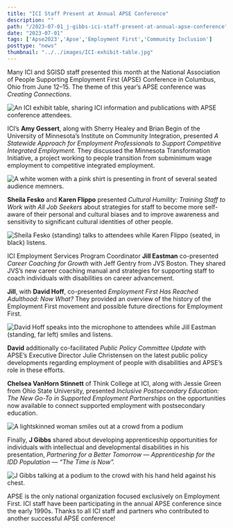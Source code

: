 ```yaml
---
title: "ICI Staff Present at Annual APSE Conference"
description: ""
path: "/2023-07-01_j-gibbs-ici-staff-present-at-annual-apse-conference"
date: "2023-07-01"
tags: ['Apse2023','Apse','Employment First','Community Inclusion']
posttype: "news"
thumbnail: "../../images/ICI-exhibit-table.jpg"
---
```



Many ICI and SGISD staff presented this month at the National Association of People Supporting Employment First (APSE) Conference in Columbus, Ohio from June 12–15. The theme of this year’s APSE conference was _Creating Connections_.

![An ICI exhibit table, sharing ICI information and publications with APSE conference attendees.](/images/ICI-exhibit-table.jpg 'An ICI exhibit table, sharing ICI information and publications with APSE conference attendees.')



ICI’s **Amy Gessert**, along with Sherry Healey and Brian Begin of the University of Minnesota’s Institute on Community Integration, presented _A Statewide Approach for Employment Professionals to Support Competitive Integrated Employment._ They discussed the Minnesota Transformation Initiative, a project working to people transition from subminimum wage employment to competitive integrated employment.

![A white women with a pink shirt is presenting in front of several seated audience memners.](/images/amy-gessert-presenting.jpg 'ICI’s Amy Gessert (seated, in white) presented on a statewide approach for employment professionals to support competitive integrated employment with Sherry Healey and Brian Begin, both from University of Minnesota’s Institute on Community Integration.')



**Sheila Fesko** and **Karen Flippo** presented _Cultural Humility: Training Staff to Work with All Job Seekers_ about strategies for staff to become more self-aware of their personal and cultural biases and to improve awareness and sensitivity to significant cultural identities of other people.

![Sheila Fesko (standing) talks to attendees while Karen Flippo (seated, in black) listens.](/images/Sheila-Fesko-speaking.jpg 'Sheila Fesko (standing) talks to attendees while Karen Flippo (seated, in black) listens.')



ICI Employment Services Program Coordinator **Jill Eastman** co-presented _Career Coaching for Growth_ with Jeff Gentry from JVS Boston. They shared JVS’s new career coaching manual and strategies for supporting staff to coach individuals with disabilities on career advancement.

**Jill**, with **David Hoff**, co-presented _Employment First Has Reached Adulthood: Now What?_ They provided an overview of the history of the Employment First movement and possible future directions for Employment First.

![David Hoff speaks into the microphone to attendees while Jill Eastman (standing, far left) smiles and listens.](/images/David-Hoff-speaking.jpg 'David Hoff speaks into the microphone to attendees while Jill Eastman (standing, far left) smiles and listens.')



**David** additionally co-facilitated _Public Policy Committee Update_ with APSE’s Executive Director Julie Christensen on the latest public policy developments regarding employment of people with disabilities and APSE’s role in these efforts.

**Chelsea VanHorn Stinnett** of Think College at ICI, along with Jessie Green from Ohio State University, presented _Inclusive Postsecondary Education: The New Go-To in Supported Employment Partnerships_ on the opportunities now available to connect supported employment with postsecondary education.

![A lightskinned woman smiles out at a crowd from a podium](/images/chelsea-stinett-at-podium.jpg 'Chelsea VanHorn Stinett smiles at the podium.')



Finally, **J Gibbs** shared about developing apprenticeship opportunities for individuals with intellectual and developmental disabilities in his presentation, _Partnering for a Better Tomorrow — Apprenticeship for the IDD Population — “The Time is Now”._

![J Gibbs talking at a podium to the crowd with his hand held against his chest.](/images/J-Gibbs-at-podium.jpg 'J Gibbs talking at a podium to the crowd with his hand held against his chest.')


APSE is the only national organization focused exclusively on Employment First. ICI staff have been participating in the annual APSE conference since the early 1990s. Thanks to all ICI staff and partners who contributed to another successful APSE conference!